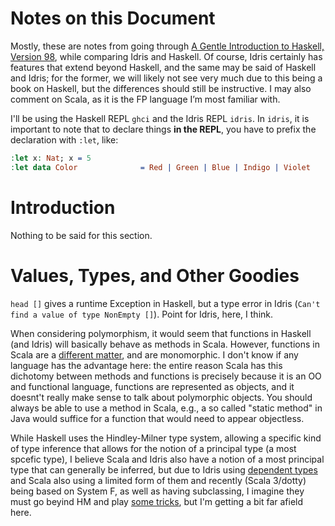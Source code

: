 # Notes on this Document

Mostly, these are notes from going through [A Gentle Introduction
to Haskell, Version 98](https://www.haskell.org/tutorial/index.html),
while comparing Idris and Haskell. Of course, Idris certainly has features 
that extend beyond Haskell, and the same may be said of Haskell and Idris; for the 
former, we will likely not see very much due to this being a book on Haskell,
but the differences should still be instructive. I may also comment on Scala, 
as it is the FP language I’m most familiar with.

I'll be using the Haskell REPL `ghci` and the Idris REPL `idris`. In `idris`,
it is important to note that to declare things **in the REPL**, you have to
prefix the declaration with `:let`, like:

```idris
:let x: Nat; x = 5
:let data Color              = Red | Green | Blue | Indigo | Violet
```

# Introduction

Nothing to be said for this section. 

# Values, Types, and Other Goodies

`head []` gives a runtime Exception in Haskell, but a type error in Idris 
(`Can't find a value of type NonEmpty []`). Point for Idris, here, I think.

When considering polymorphism, it would seem that functions in Haskell (and Idris)
will basically behave as methods in Scala. However, functions in Scala are a
[different matter](http://milessabin.com/blog/2012/04/27/shapeless-polymorphic-function-values-1/#methods-vs-function-values),
and are monomorphic. I don't know if any language has the advantage here: 
the entire reason Scala has this dichotomy between methods and functions
is precisely because it is an OO and functional language, functions are represented
as objects, and it doesnt't really make sense to talk about polymorphic objects.
You should always be able to use a method in Scala, e.g., a so called "static method"
in Java would suffice for a function that would need to appear objectless.

While Haskell uses the Hindley-Milner type system, allowing a specific kind of
type inference that allows for the notion of a principal type (a most spcefic type),
I believe Scala and Idris also have a notion of a most principal type that can generally
be inferred, but due to Idris using [dependent types](https://cs.stackexchange.com/questions/12691/what-makes-type-inference-for-dependent-types-undecidable) 
and Scala also using a limited form of them and recently (Scala 3/dotty) being based on 
System F, as well as having subclassing, I imagine they must go beyind HM and play 
[some tricks](https://www.scala-lang.org/old/node/4654), but I'm getting a bit far afield 
here. 
